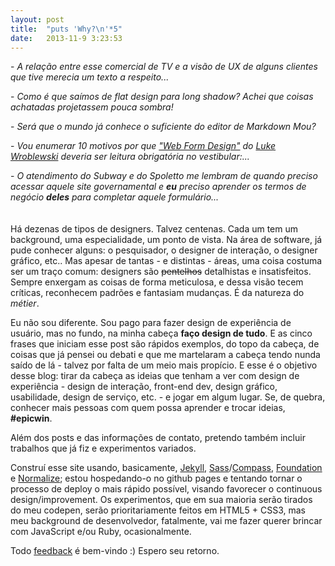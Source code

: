 ```yaml
---
layout: post
title:  "puts 'Why?\n'*5"
date:   2013-11-9 3:23:53
---
```


\- *A relação entre esse comercial de TV e a visão de UX de alguns clientes que tive merecia um texto a respeito...*

\- *Como é que saímos de flat design para long shadow? Achei que coisas achatadas projetassem pouca sombra!*

\- *Será que o mundo já conhece o suficiente do editor de Markdown Mou?*

\- *Vou enumerar 10 motivos por que ["Web Form Design"](http://www.lukew.com/resources/web_form_design.asp) do [Luke Wroblewski](http://www.lukew.com/) deveria ser leitura obrigatória no vestibular:...*

\- *O atendimento do Subway e do Spoletto me lembram de quando preciso acessar aquele site governamental e **eu** preciso aprender os termos de negócio **deles** para completar aquele formulário...*
<br><br><br>
Há dezenas de tipos de designers. Talvez centenas. Cada um tem um background, uma 
especialidade, um ponto de vista. Na área de software, já pude conhecer alguns: o pesquisador, o designer de interação, o designer gráfico, etc.. Mas apesar de tantas - e distintas - áreas, uma coisa costuma ser um traço comum: designers são <del>pentelhos</del> detalhistas e insatisfeitos. Sempre enxergam as coisas de forma meticulosa, e dessa visão tecem críticas, reconhecem padrões e fantasiam mudanças. É da natureza do *métier*.

Eu não sou diferente. Sou pago para fazer design de experiência de usuário, mas no fundo, na minha cabeça **faço design de tudo**. E as cinco frases que iniciam esse post são rápidos exemplos, do topo da cabeça, de coisas que já pensei ou debati e que me martelaram a cabeça tendo nunda saído de lá - talvez por falta de um meio mais propício. E esse é o objetivo desse blog: tirar da cabeça as ideias que tenham a ver com design de experiência - design de interação, front-end dev, design gráfico, usabilidade, design de serviço, etc. -  e jogar em algum lugar. Se, de quebra, conhecer mais pessoas com quem possa aprender e trocar ideias, **#epicwin**. 

Além dos posts e das informações de contato, pretendo também incluir trabalhos que já fiz e experimentos variados.

Construí esse site usando, basicamente, [Jekyll](http://jekyllrb.com/), [Sass](http://sass-lang.com/)/[Compass](http://compass-style.org/), [Foundation](http://foundation.zurb.com/) e [Normalize](http://necolas.github.io/normalize.css/); estou hospedando-o no github pages e tentando tornar o processo de deploy o mais rápido possível, visando favorecer o continuous design/improvement. Os experimentos, que em sua maioria serão tirados do meu codepen, serão prioritariamente feitos em HTML5 + CSS3, mas meu background de desenvolvedor, fatalmente, vai me fazer querer brincar com JavaScript e/ou Ruby, ocasionalmente.

Todo [feedback](https://mail.google.com/mail?view=cm&tf=0&to=gabriel@albo.com.br) é bem-vindo :) Espero seu retorno. 